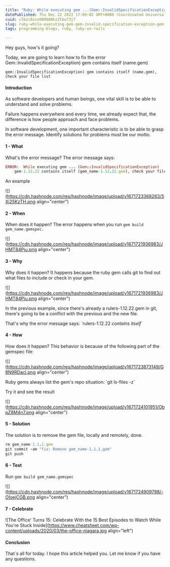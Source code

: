 ```yaml
---
title: "Ruby: While executing gem ...(Gem::InvalidSpecificationException)  gem contains itself (name.gem)"
datePublished: Thu Dec 22 2022 17:09:02 GMT+0000 (Coordinated Universal Time)
cuid: clbzc8zsn000608kz2tbo73j7
slug: ruby-while-executing-gem-gem-invalid-specification-exception-gem-contains-itself-namegem
tags: programming-blogs, ruby, ruby-on-rails

---
```


Hey guys, how's it going?

Today, we are going to learn how to fix the error Gem::InvalidSpecificationException) gem contains itself (name.gem)

`gem::InvalidSpecificationException) gem contains itself (name.gem), check your file list`

#### Introduction

As software developers and human beings, one vital skill is to be able to understand and solve problems.

Failure happens everywhere and every time, we already expect that, the difference is how people approach and face problems.

In software development, one important characteristic is to be able to grasp the error message. Identify solutions for problems must be our motto.

#### 1 - What

What's the error message? The error message says:

```ruby
ERROR:  While executing gem ... (Gem::InvalidSpecificationException)
    gem-1.12.22 contains itself (gem_name-1.12.22.gem), check your files list
```

An example

![](https://cdn.hashnode.com/res/hashnode/image/upload/v1671723368263/5Xi25KzTH.png align="center")

#### 2 - When

When does it happen? The error happens when you run `gem build gem_name.gemspec.`

![](https://cdn.hashnode.com/res/hashnode/image/upload/v1671721936983/JHMT84Pju.png align="center")

#### 3 - Why

Why does it happen? It happens because the ruby gem calls git to find out what files to include or check in your gem.

![](https://cdn.hashnode.com/res/hashnode/image/upload/v1671721936983/JHMT84Pju.png align="center")

In the previous example, since there's already a rulers-1.12.22.gem in git, there's going to be a conflict with the previous and the new file.

That's why the error message says: \`rulers-1.12.22 *contains itself*\`

#### 4 - How

How does it happen? This behavior is because of the following part of the gemspec file:

![](https://cdn.hashnode.com/res/hashnode/image/upload/v1671723873149/G8N9RDacl.png align="center")

Ruby gems always list the gem's repo situation: \`git ls-files -z\`

Try it and see the result

![](https://cdn.hashnode.com/res/hashnode/image/upload/v1671724101951/ObpZ8M4n7.png align="center")

#### 5 - Solution

The solution is to remove the gem file, locally and remotely, done.

```ruby
rm gem_name-1.1.1.gem
git commit -am "fix: Remove gem_name-1.1.1.gem"
git push
```

#### 6 - Test

Run `gem build gem_name.gemspec`

![](https://cdn.hashnode.com/res/hashnode/image/upload/v1671724909798/-OIoejCGB.png align="center")

#### 7 - Celebrate

![The Office' Turns 15: Celebrate With the 15 Best Episodes to Watch While  You're Stuck Inside](https://www.cheatsheet.com/wp-content/uploads/2020/03/the-office-niagara.jpg align="left")

#### Conclusion

That\`s all for today. I hope this article helped you. Let me know if you have any questions.